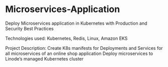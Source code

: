 # Microservices-Application
Deploy Microservices application in Kubernetes with Production and Security Best Practices

Technologies used:
Kubernetes, Redis, Linux, Amazon EKS

Project Description:
Create K8s manifests for Deployments and Services
for all microservices of an online shop application
Deploy microservices to Linode’s managed Kubernetes
cluster
